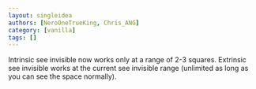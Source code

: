```yaml
---
layout: singleidea
authors: [NeroOneTrueKing, Chris_ANG]
category: [vanilla]
tags: []
---
```

Intrinsic see invisible now works only at a range of 2-3 squares. Extrinsic see invisible works at the current see invisible range (unlimited as long as you can see the space normally).
